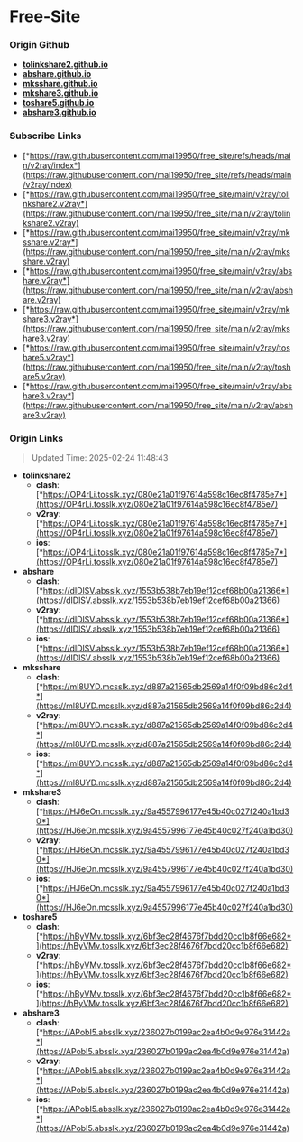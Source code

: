 # Free-Site

### Origin Github

- [**tolinkshare2.github.io**](https://github.com/tolinkshare2/tolinkshare2.github.io)
- [**abshare.github.io**](https://github.com/abshare/abshare.github.io)
- [**mksshare.github.io**](https://github.com/mksshare/mksshare.github.io)
- [**mkshare3.github.io**](https://github.com/mkshare3/mkshare3.github.io)
- [**toshare5.github.io**](https://github.com/toshare5/toshare5.github.io)
- [**abshare3.github.io**](https://github.com/abshare3/abshare3.github.io)

### Subscribe Links

- [*https://raw.githubusercontent.com/mai19950/free_site/refs/heads/main/v2ray/index*](https://raw.githubusercontent.com/mai19950/free_site/refs/heads/main/v2ray/index)
- [*https://raw.githubusercontent.com/mai19950/free_site/main/v2ray/tolinkshare2.v2ray*](https://raw.githubusercontent.com/mai19950/free_site/main/v2ray/tolinkshare2.v2ray)
- [*https://raw.githubusercontent.com/mai19950/free_site/main/v2ray/mksshare.v2ray*](https://raw.githubusercontent.com/mai19950/free_site/main/v2ray/mksshare.v2ray)
- [*https://raw.githubusercontent.com/mai19950/free_site/main/v2ray/abshare.v2ray*](https://raw.githubusercontent.com/mai19950/free_site/main/v2ray/abshare.v2ray)
- [*https://raw.githubusercontent.com/mai19950/free_site/main/v2ray/mkshare3.v2ray*](https://raw.githubusercontent.com/mai19950/free_site/main/v2ray/mkshare3.v2ray)
- [*https://raw.githubusercontent.com/mai19950/free_site/main/v2ray/toshare5.v2ray*](https://raw.githubusercontent.com/mai19950/free_site/main/v2ray/toshare5.v2ray)
- [*https://raw.githubusercontent.com/mai19950/free_site/main/v2ray/abshare3.v2ray*](https://raw.githubusercontent.com/mai19950/free_site/main/v2ray/abshare3.v2ray)

### Origin Links

> Updated Time: 2025-02-24 11:48:43

- **tolinkshare2**
  - **clash**: [*https://OP4rLi.tosslk.xyz/080e21a01f97614a598c16ec8f4785e7*](https://OP4rLi.tosslk.xyz/080e21a01f97614a598c16ec8f4785e7)
  - **v2ray**: [*https://OP4rLi.tosslk.xyz/080e21a01f97614a598c16ec8f4785e7*](https://OP4rLi.tosslk.xyz/080e21a01f97614a598c16ec8f4785e7)
  - **ios**: [*https://OP4rLi.tosslk.xyz/080e21a01f97614a598c16ec8f4785e7*](https://OP4rLi.tosslk.xyz/080e21a01f97614a598c16ec8f4785e7)
- **abshare**
  - **clash**: [*https://dIDlSV.absslk.xyz/1553b538b7eb19ef12cef68b00a21366*](https://dIDlSV.absslk.xyz/1553b538b7eb19ef12cef68b00a21366)
  - **v2ray**: [*https://dIDlSV.absslk.xyz/1553b538b7eb19ef12cef68b00a21366*](https://dIDlSV.absslk.xyz/1553b538b7eb19ef12cef68b00a21366)
  - **ios**: [*https://dIDlSV.absslk.xyz/1553b538b7eb19ef12cef68b00a21366*](https://dIDlSV.absslk.xyz/1553b538b7eb19ef12cef68b00a21366)
- **mksshare**
  - **clash**: [*https://ml8UYD.mcsslk.xyz/d887a21565db2569a14f0f09bd86c2d4*](https://ml8UYD.mcsslk.xyz/d887a21565db2569a14f0f09bd86c2d4)
  - **v2ray**: [*https://ml8UYD.mcsslk.xyz/d887a21565db2569a14f0f09bd86c2d4*](https://ml8UYD.mcsslk.xyz/d887a21565db2569a14f0f09bd86c2d4)
  - **ios**: [*https://ml8UYD.mcsslk.xyz/d887a21565db2569a14f0f09bd86c2d4*](https://ml8UYD.mcsslk.xyz/d887a21565db2569a14f0f09bd86c2d4)
- **mkshare3**
  - **clash**: [*https://HJ6eOn.mcsslk.xyz/9a4557996177e45b40c027f240a1bd30*](https://HJ6eOn.mcsslk.xyz/9a4557996177e45b40c027f240a1bd30)
  - **v2ray**: [*https://HJ6eOn.mcsslk.xyz/9a4557996177e45b40c027f240a1bd30*](https://HJ6eOn.mcsslk.xyz/9a4557996177e45b40c027f240a1bd30)
  - **ios**: [*https://HJ6eOn.mcsslk.xyz/9a4557996177e45b40c027f240a1bd30*](https://HJ6eOn.mcsslk.xyz/9a4557996177e45b40c027f240a1bd30)
- **toshare5**
  - **clash**: [*https://hByVMv.tosslk.xyz/6bf3ec28f4676f7bdd20cc1b8f66e682*](https://hByVMv.tosslk.xyz/6bf3ec28f4676f7bdd20cc1b8f66e682)
  - **v2ray**: [*https://hByVMv.tosslk.xyz/6bf3ec28f4676f7bdd20cc1b8f66e682*](https://hByVMv.tosslk.xyz/6bf3ec28f4676f7bdd20cc1b8f66e682)
  - **ios**: [*https://hByVMv.tosslk.xyz/6bf3ec28f4676f7bdd20cc1b8f66e682*](https://hByVMv.tosslk.xyz/6bf3ec28f4676f7bdd20cc1b8f66e682)
- **abshare3**
  - **clash**: [*https://APobI5.absslk.xyz/236027b0199ac2ea4b0d9e976e31442a*](https://APobI5.absslk.xyz/236027b0199ac2ea4b0d9e976e31442a)
  - **v2ray**: [*https://APobI5.absslk.xyz/236027b0199ac2ea4b0d9e976e31442a*](https://APobI5.absslk.xyz/236027b0199ac2ea4b0d9e976e31442a)
  - **ios**: [*https://APobI5.absslk.xyz/236027b0199ac2ea4b0d9e976e31442a*](https://APobI5.absslk.xyz/236027b0199ac2ea4b0d9e976e31442a)
